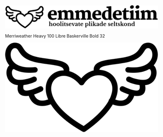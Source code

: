 
![](logo_emmedetiim.svg)

Merriweather Heavy 100
Libre Baskerville Bold 32

![](icon_emmedetiim.svg)
